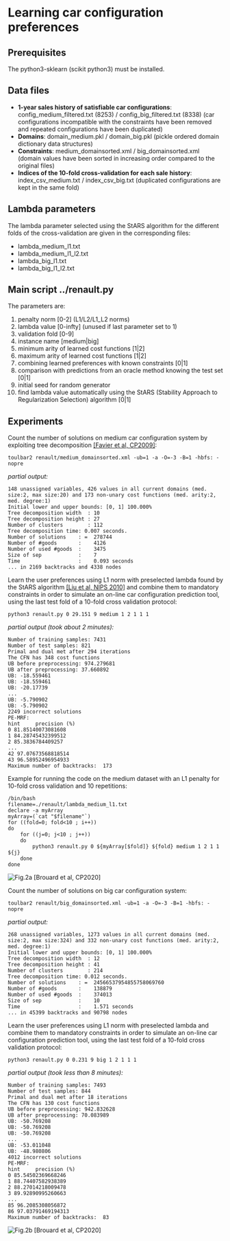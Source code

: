
# Learning car configuration preferences

## Prerequisites

The python3-sklearn (scikit python3) must be installed. 

## Data files
* **1-year sales history of satisfiable car configurations**: config_medium_filtered.txt (8253) / config_big_filtered.txt (8338) (car configurations incompatible with the constraints have been removed and repeated configurations have been duplicated)
* **Domains**: domain_medium.pkl / domain_big.pkl (pickle ordered domain dictionary data structures)
* **Constraints**: medium_domainsorted.xml / big_domainsorted.xml (domain values have been sorted in increasing order compared to the original files)
* **Indices of the 10-fold cross-validation for each sale history**: index_csv_medium.txt / index_csv_big.txt (duplicated configurations are kept in the same fold)

## Lambda parameters
The lambda parameter selected using the StARS algorithm for the different folds of the cross-validation are given in the corresponding files:
* lambda_medium_l1.txt
* lambda_medium_l1_l2.txt
* lambda_big_l1.txt
* lambda_big_l1_l2.txt

## Main script ../renault.py
The parameters are:
1. penalty norm [0-2] (L1/L2/L1_L2 norms)
2. lambda value [0-infty] (unused if last parameter set to 1)
3. validation fold [0-9]
4. instance name [medium|big] 
5. minimum arity of learned cost functions [1|2]
6. maximum arity of learned cost functions [1|2]
7. combining learned preferences with known constraints [0|1]
8. comparison with predictions from an oracle method knowing the test set [0|1]
9. initial seed for random generator
10. find lambda value automatically using the StARS (Stability Approach to Regularization Selection) algorithm [0|1]

## Experiments

Count the number of solutions on medium car configuration system by exploiting tree decomposition [[Favier et al, CP2009]](http://miat.inrae.fr/degivry/Favier09a.pdf):

```
toulbar2 renault/medium_domainsorted.xml -ub=1 -a -O=-3 -B=1 -hbfs: -nopre
```

*partial output:*

```
148 unassigned variables, 426 values in all current domains (med. size:2, max size:20) and 173 non-unary cost functions (med. arity:2, med. degree:1)
Initial lower and upper bounds: [0, 1] 100.000%
Tree decomposition width  : 10
Tree decomposition height : 27
Number of clusters        : 112
Tree decomposition time: 0.007 seconds.
Number of solutions    : =  278744
Number of #goods       :    4126
Number of used #goods  :    3475
Size of sep            :    7
Time                   :    0.093 seconds
... in 2169 backtracks and 4338 nodes
```

Learn the user preferences using L1 norm with preselected lambda found by the StARS algorithm [[Liu et al, NIPS 2010]](http://papers.nips.cc/paper/3966-stability-approach-to-regularization-selection-stars-for-high-dimensional-graphical-models) and combine them to mandatory constraints in order to simulate an on-line car configuration prediction tool, using the last test fold of a 10-fold cross validation protocol:

```
python3 renault.py 0 29.151 9 medium 1 2 1 1 1
```

*partial output (took about 2 minutes):*

```
Number of training samples: 7431
Number of test samples: 821
Primal and dual met after 294 iterations
The CFN has 348 cost functions
UB before preprocessing: 974.279681
UB after preprocessing: 37.660892
UB: -18.559461
UB: -18.559461
UB: -20.17739
...
UB: -5.790902
UB: -5.790902
2249 incorrect solutions
PE-MRF:
hint     precision (%)
0 81.85140073081608
1 84.28745432399512
2 85.3836784409257
...
42 97.07673568818514
43 96.58952496954933
Maximum number of backtracks:  173
```

Example for running the code on the medium dataset with an L1 penalty for 10-fold cross validation and 10 repetitions:

```
/bin/bash
filename=./renault/lambda_medium_l1.txt
declare -a myArray
myArray=(`cat "$filename"`)
for ((fold=0; fold<10 ; i++))
do
    for ((j=0; j<10 ; j++))
    do
	    python3 renault.py 0 ${myArray[$fold]} ${fold} medium 1 2 1 1 ${j}
    done
done
```

![Fig.2a [Brouard et al, CP2020]](http://genoweb.toulouse.inra.fr/~degivry/evalgm/medium.png)

Count the number of solutions on big car configuration system:

```
toulbar2 renault/big_domainsorted.xml -ub=1 -a -O=-3 -B=1 -hbfs: -nopre
```

*partial output:*

```
268 unassigned variables, 1273 values in all current domains (med. size:2, max size:324) and 332 non-unary cost functions (med. arity:2, med. degree:1)
Initial lower and upper bounds: [0, 1] 100.000%
Tree decomposition width  : 12
Tree decomposition height : 41
Number of clusters        : 214
Tree decomposition time: 0.012 seconds.
Number of solutions    : =  24566537954855758069760
Number of #goods       :    138879
Number of used #goods  :    374013
Size of sep            :    10
Time                   :    1.571 seconds
... in 45399 backtracks and 90798 nodes
```

Learn the user preferences using L1 norm with preselected lambda and combine them to mandatory constraints in order to simulate an on-line car configuration prediction tool, using the last test fold of a 10-fold cross validation protocol:

```
python3 renault.py 0 0.231 9 big 1 2 1 1 1
```

*partial output (took less than 8 minutes):*

```
Number of training samples: 7493
Number of test samples: 844
Primal and dual met after 18 iterations
The CFN has 130 cost functions
UB before preprocessing: 942.832628
UB after preprocessing: 70.083989
UB: -50.769208
UB: -50.769208
UB: -50.769208
...
UB: -53.011048
UB: -48.980806
4012 incorrect solutions
PE-MRF:
hint     precision (%)
0 85.54502369668246
1 88.74407582938389
2 88.27014218009478
3 89.92890995260663
...
85 96.2085308056872
86 97.03791469194313
Maximum number of backtracks:  83
```

![Fig.2b [Brouard et al, CP2020]](http://genoweb.toulouse.inra.fr/~degivry/evalgm/big.png)

